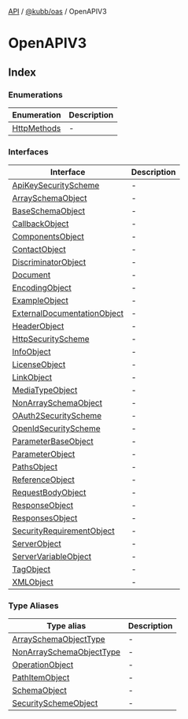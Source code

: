 [API](../../../../packages.md) / [@kubb/oas](../../index.md) / OpenAPIV3

# OpenAPIV3

## Index

### Enumerations

| Enumeration | Description |
| ------ | ------ |
| [HttpMethods](enumerations/HttpMethods.md) | - |

### Interfaces

| Interface | Description |
| ------ | ------ |
| [ApiKeySecurityScheme](interfaces/ApiKeySecurityScheme.md) | - |
| [ArraySchemaObject](interfaces/ArraySchemaObject.md) | - |
| [BaseSchemaObject](interfaces/BaseSchemaObject.md) | - |
| [CallbackObject](interfaces/CallbackObject.md) | - |
| [ComponentsObject](interfaces/ComponentsObject.md) | - |
| [ContactObject](interfaces/ContactObject.md) | - |
| [DiscriminatorObject](interfaces/DiscriminatorObject.md) | - |
| [Document](interfaces/Document.md) | - |
| [EncodingObject](interfaces/EncodingObject.md) | - |
| [ExampleObject](interfaces/ExampleObject.md) | - |
| [ExternalDocumentationObject](interfaces/ExternalDocumentationObject.md) | - |
| [HeaderObject](interfaces/HeaderObject.md) | - |
| [HttpSecurityScheme](interfaces/HttpSecurityScheme.md) | - |
| [InfoObject](interfaces/InfoObject.md) | - |
| [LicenseObject](interfaces/LicenseObject.md) | - |
| [LinkObject](interfaces/LinkObject.md) | - |
| [MediaTypeObject](interfaces/MediaTypeObject.md) | - |
| [NonArraySchemaObject](interfaces/NonArraySchemaObject.md) | - |
| [OAuth2SecurityScheme](interfaces/OAuth2SecurityScheme.md) | - |
| [OpenIdSecurityScheme](interfaces/OpenIdSecurityScheme.md) | - |
| [ParameterBaseObject](interfaces/ParameterBaseObject.md) | - |
| [ParameterObject](interfaces/ParameterObject.md) | - |
| [PathsObject](interfaces/PathsObject.md) | - |
| [ReferenceObject](interfaces/ReferenceObject.md) | - |
| [RequestBodyObject](interfaces/RequestBodyObject.md) | - |
| [ResponseObject](interfaces/ResponseObject.md) | - |
| [ResponsesObject](interfaces/ResponsesObject.md) | - |
| [SecurityRequirementObject](interfaces/SecurityRequirementObject.md) | - |
| [ServerObject](interfaces/ServerObject.md) | - |
| [ServerVariableObject](interfaces/ServerVariableObject.md) | - |
| [TagObject](interfaces/TagObject.md) | - |
| [XMLObject](interfaces/XMLObject.md) | - |

### Type Aliases

| Type alias | Description |
| ------ | ------ |
| [ArraySchemaObjectType](type-aliases/ArraySchemaObjectType.md) | - |
| [NonArraySchemaObjectType](type-aliases/NonArraySchemaObjectType.md) | - |
| [OperationObject](type-aliases/OperationObject.md) | - |
| [PathItemObject](type-aliases/PathItemObject.md) | - |
| [SchemaObject](type-aliases/SchemaObject.md) | - |
| [SecuritySchemeObject](type-aliases/SecuritySchemeObject.md) | - |

